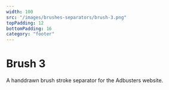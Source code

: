 ```yaml
---
width: 100
src: "/images/brushes-separators/brush-3.png"
topPadding: 12
bottomPadding: 16
category: "footer"
---
```


# Brush 3

A handdrawn brush stroke separator for the Adbusters website.
